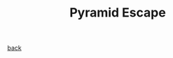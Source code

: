 ﻿---
layout: default
title: Pyramid Escape
description: Educational game about Ancient Egypt. Made for the Design Fundamentals course at CMGT. < 5 min.
---

[back](./)